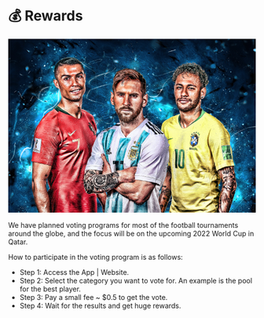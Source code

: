 # 💰 Rewards

![](<../.gitbook/assets/image (7).png>)

We have planned voting programs for most of the football tournaments around the globe, and the focus will be on the upcoming 2022 World Cup in Qatar.

How to participate in the voting program is as follows:

* Step 1: Access the App | Website.
* Step 2: Select the category you want to vote for. An example is the pool for the best player.
* Step 3: Pay a small fee \~ $0.5 to get the vote.
* Step 4: Wait for the results and get huge rewards.
